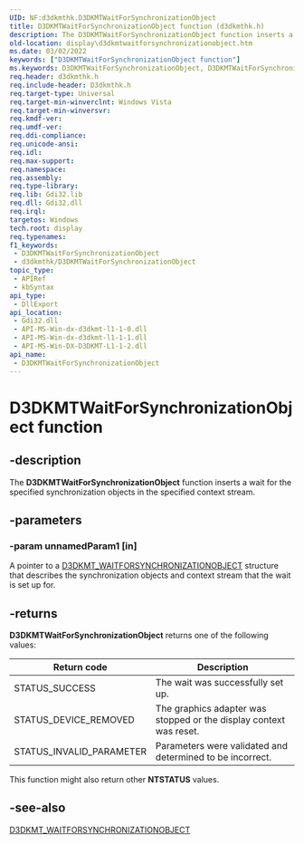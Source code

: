 ```yaml
---
UID: NF:d3dkmthk.D3DKMTWaitForSynchronizationObject
title: D3DKMTWaitForSynchronizationObject function (d3dkmthk.h)
description: The D3DKMTWaitForSynchronizationObject function inserts a wait for the specified synchronization objects in the specified context stream.
old-location: display\d3dkmtwaitforsynchronizationobject.htm
ms.date: 03/02/2022
keywords: ["D3DKMTWaitForSynchronizationObject function"]
ms.keywords: D3DKMTWaitForSynchronizationObject, D3DKMTWaitForSynchronizationObject function [Display Devices], OpenGL_Functions_bdec46cd-1e3b-427f-8c65-df2d31171bc5.xml, d3dkmthk/D3DKMTWaitForSynchronizationObject, display.d3dkmtwaitforsynchronizationobject
req.header: d3dkmthk.h
req.include-header: D3dkmthk.h
req.target-type: Universal
req.target-min-winverclnt: Windows Vista
req.target-min-winversvr: 
req.kmdf-ver: 
req.umdf-ver: 
req.ddi-compliance: 
req.unicode-ansi: 
req.idl: 
req.max-support: 
req.namespace: 
req.assembly: 
req.type-library: 
req.lib: Gdi32.lib
req.dll: Gdi32.dll
req.irql: 
targetos: Windows
tech.root: display
req.typenames: 
f1_keywords:
 - D3DKMTWaitForSynchronizationObject
 - d3dkmthk/D3DKMTWaitForSynchronizationObject
topic_type:
 - APIRef
 - kbSyntax
api_type:
 - DllExport
api_location:
 - Gdi32.dll
 - API-MS-Win-dx-d3dkmt-l1-1-0.dll
 - API-MS-Win-dx-d3dkmt-l1-1-1.dll
 - API-MS-Win-DX-D3DKMT-L1-1-2.dll
api_name:
 - D3DKMTWaitForSynchronizationObject
---
```


# D3DKMTWaitForSynchronizationObject function

## -description

The **D3DKMTWaitForSynchronizationObject** function inserts a wait for the specified synchronization objects in the specified context stream.

## -parameters

### -param unnamedParam1 [in]

A pointer to a [D3DKMT_WAITFORSYNCHRONIZATIONOBJECT](ns-d3dkmthk-_d3dkmt_waitforsynchronizationobject.md) structure that describes the synchronization objects and context stream that the wait is set up for.

## -returns

**D3DKMTWaitForSynchronizationObject** returns one of the following values:

| Return code | Description |
|--|--|
| STATUS_SUCCESS | The wait was successfully set up. |
| STATUS_DEVICE_REMOVED | The graphics adapter was stopped or the display context was reset. |
| STATUS_INVALID_PARAMETER | Parameters were validated and determined to be incorrect. |

This function might also return other **NTSTATUS** values.

## -see-also

[D3DKMT_WAITFORSYNCHRONIZATIONOBJECT](ns-d3dkmthk-_d3dkmt_waitforsynchronizationobject.md)
